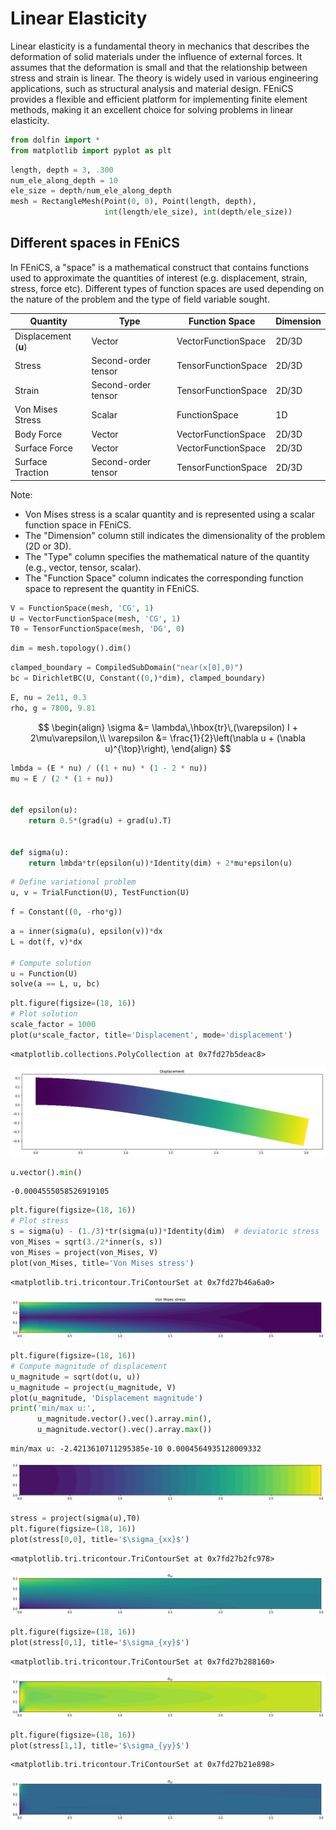 # Linear Elasticity


Linear elasticity is a fundamental theory in mechanics that describes the deformation of solid materials under the influence of external forces. It assumes that the deformation is small and that the relationship between stress and strain is linear. The theory is widely used in various engineering applications, such as structural analysis and material design. FEniCS provides a flexible and efficient platform for implementing finite element methods, making it an excellent choice for solving problems in linear elasticity.



```python
from dolfin import *
from matplotlib import pyplot as plt
```


```python
length, depth = 3, .300
num_ele_along_depth = 10
ele_size = depth/num_ele_along_depth
mesh = RectangleMesh(Point(0, 0), Point(length, depth),
                     int(length/ele_size), int(depth/ele_size))
```

## Different spaces in FEniCS

In FEniCS, a "space" is a mathematical construct that contains functions used to approximate the quantities of interest (e.g. displacement, strain, stress, force etc). Different types of function spaces are used depending on the nature of the problem and the type of field variable sought.

| Quantity             | Type                | Function Space      | Dimension |
| -------------------- | ------------------- | ------------------- | --------- |
| Displacement (**u**) | Vector              | VectorFunctionSpace | 2D/3D     |
| Stress               | Second-order tensor | TensorFunctionSpace | 2D/3D     |
| Strain               | Second-order tensor | TensorFunctionSpace | 2D/3D     |
| Von Mises Stress     | Scalar              | FunctionSpace       | 1D        |
| Body Force           | Vector              | VectorFunctionSpace | 2D/3D     |
| Surface Force        | Vector              | VectorFunctionSpace | 2D/3D     |
| Surface Traction     | Second-order tensor | TensorFunctionSpace | 2D/3D     |

Note:

- Von Mises stress is a scalar quantity and is represented using a scalar function space in FEniCS.
- The "Dimension" column still indicates the dimensionality of the problem (2D or 3D).
- The "Type" column specifies the mathematical nature of the quantity (e.g., vector, tensor, scalar).
- The "Function Space" column indicates the corresponding function space to represent the quantity in FEniCS.



```python
V = FunctionSpace(mesh, 'CG', 1)
U = VectorFunctionSpace(mesh, 'CG', 1)
T0 = TensorFunctionSpace(mesh, 'DG', 0)
```


```python
dim = mesh.topology().dim()
```


```python
clamped_boundary = CompiledSubDomain("near(x[0],0)")
bc = DirichletBC(U, Constant((0,)*dim), clamped_boundary)
```


```python
E, nu = 2e11, 0.3
rho, g = 7800, 9.81
```

$$
\begin{align}
\sigma &= \lambda\,\hbox{tr}\,(\varepsilon) I + 2\mu\varepsilon,\\
\varepsilon &= \frac{1}{2}\left(\nabla u + (\nabla u)^{\top}\right),
\end{align}
$$



```python
lmbda = (E * nu) / ((1 + nu) * (1 - 2 * nu))
mu = E / (2 * (1 + nu))


def epsilon(u):
    return 0.5*(grad(u) + grad(u).T)


def sigma(u):
    return lmbda*tr(epsilon(u))*Identity(dim) + 2*mu*epsilon(u)
```


```python
# Define variational problem
u, v = TrialFunction(U), TestFunction(U)
```


```python
f = Constant((0, -rho*g))
```


```python
a = inner(sigma(u), epsilon(v))*dx
L = dot(f, v)*dx

# Compute solution
u = Function(U)
solve(a == L, u, bc)
```


```python
plt.figure(figsize=(18, 16))
# Plot solution
scale_factor = 1000
plot(u*scale_factor, title='Displacement', mode='displacement')
```




    <matplotlib.collections.PolyCollection at 0x7fd27b5deac8>




    
![png](1_beam_bending_files/1_beam_bending_14_1.png)
    



```python
u.vector().min()
```




    -0.0004555058526919105




```python
plt.figure(figsize=(18, 16))
# Plot stress
s = sigma(u) - (1./3)*tr(sigma(u))*Identity(dim)  # deviatoric stress
von_Mises = sqrt(3./2*inner(s, s))
von_Mises = project(von_Mises, V)
plot(von_Mises, title='Von Mises stress')
```




    <matplotlib.tri.tricontour.TriContourSet at 0x7fd27b46a6a0>




    
![png](1_beam_bending_files/1_beam_bending_16_1.png)
    



```python
plt.figure(figsize=(18, 16))
# Compute magnitude of displacement
u_magnitude = sqrt(dot(u, u))
u_magnitude = project(u_magnitude, V)
plot(u_magnitude, 'Displacement magnitude')
print('min/max u:',
      u_magnitude.vector().vec().array.min(),
      u_magnitude.vector().vec().array.max())
```

    min/max u: -2.4213610711295385e-10 0.0004564935128009332



    
![png](1_beam_bending_files/1_beam_bending_17_1.png)
    



```python
stress = project(sigma(u),T0)
plt.figure(figsize=(18, 16))
plot(stress[0,0], title='$\sigma_{xx}$')
```




    <matplotlib.tri.tricontour.TriContourSet at 0x7fd27b2fc978>




    
![png](1_beam_bending_files/1_beam_bending_18_1.png)
    



```python
plt.figure(figsize=(18, 16))
plot(stress[0,1], title='$\sigma_{xy}$')
```




    <matplotlib.tri.tricontour.TriContourSet at 0x7fd27b288160>




    
![png](1_beam_bending_files/1_beam_bending_19_1.png)
    



```python
plt.figure(figsize=(18, 16))
plot(stress[1,1], title='$\sigma_{yy}$')
```




    <matplotlib.tri.tricontour.TriContourSet at 0x7fd27b21e898>




    
![png](1_beam_bending_files/1_beam_bending_20_1.png)
    



```python

```


```python

```


```python

```
